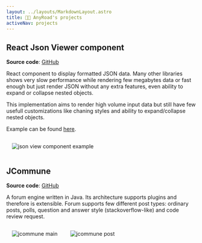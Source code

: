 ```yaml
---
layout: ../layouts/MarkdownLayout.astro
title: 👨‍💻 AnyRoad's projects
activeNav: projects
---
```


## React Json Viewer component

**Source code**: [GitHub](https://github.com/AnyRoad/react-json-view-lite)

React component to display formatted JSON data. Many other libraries shows very slow performance
while rendering few megabytes data or fast enough but just render JSON without any extra features, even ability to expand or collapse nested objects.

This implementation aims to render high volume input data but still have few usefull customizations like chaning styles and ability to expand/collapse nested objects.

Example can be found [here](/tools/json-view).

<img style='margin: 15px' src='/jsonview.png' alt='json view component example' />

## JCommune

**Source code**: [GitHub](https://github.com/jtalks-org/jcommune)

A forum engine written in Java. Its architecture supports plugins and therefore is extensible.
Forum supports few different post types: ordinary posts, polls, question and answer style (stackoverflow-like) and code review request.

<img style='margin: 15px' src='/jcommune/main.png' alt='jcommune main' />
<img style='margin: 15px' src='/jcommune/post.png' alt='jcommune post' />
